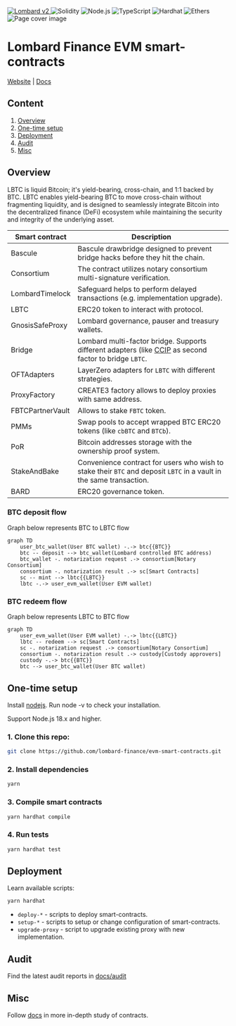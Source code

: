 <div>
    <a href="https://www.lombard.finance/">
  <img src="https://img.shields.io/badge/v2-version?label=Lombard&labelColor=62C9B9&color=white" alt="Lombard v2">
</a>
    <img alt="Solidity" src="https://img.shields.io/badge/0.8.24-solidity-purple">
    <img alt="Node.js" src="https://img.shields.io/badge/>=18-node.js-green">
    <img alt="TypeScript" src="https://img.shields.io/badge/>=4.5.0-typescript-blue">
    <img alt="Hardhat" src="https://img.shields.io/badge/^2.22.12-hardhat-yellow">
    <img alt="Ethers" src="https://img.shields.io/badge/^6.4.0-ethers-darkblue">
</div>

<div>
    <img alt="Page cover image" src="https://docs.lombard.finance/~gitbook/image?url=https%3A%2F%2F2727780006-files.gitbook.io%2F%7E%2Ffiles%2Fv0%2Fb%2Fgitbook-x-prod.appspot.com%2Fo%2Fspaces%252FshysQ5d1rHU8C0eDQoLF%252Fuploads%252FR5w80vSnwar9rZZVywo7%252FGitbook%2520cover.png%3Falt%3Dmedia%26token%3Dab258017-4138-4430-8e63-d17ecd35f7b6&amp;quality=100&amp;sign=16bc71e&amp;"/>
</div>

# Lombard Finance EVM smart-contracts
[Website](https://www.lombard.finance/) | [Docs](https://docs.lombard.finance/)

## Content
1. [Overview](https://github.com/lombard-finance/evm-smart-contracts?tab=readme-ov-file#overview)
2. [One-time setup](https://github.com/lombard-finance/evm-smart-contracts?tab=readme-ov-file#one-time-setup)
3. [Deployment](https://github.com/lombard-finance/evm-smart-contracts?tab=readme-ov-file#deployment)
4. [Audit](https://github.com/lombard-finance/evm-smart-contracts?tab=readme-ov-file#audit)
5. [Misc](https://github.com/lombard-finance/evm-smart-contracts?tab=readme-ov-file#misc)

## Overview
LBTC is liquid Bitcoin; it's yield-bearing, cross-chain, and 1:1 backed by BTC. LBTC enables yield-bearing BTC to move cross-chain without fragmenting liquidity, and is designed to seamlessly integrate Bitcoin into the decentralized finance (DeFi) ecosystem while maintaining the security and integrity of the underlying asset.

| Smart contract   | Description                                                                                                                            |
|------------------|----------------------------------------------------------------------------------------------------------------------------------------|
| Bascule          | Bascule drawbridge designed to prevent bridge hacks before they hit the chain.                                                         |
| Consortium       | The contract utilizes notary consortium multi-signature verification.                                                                  |
| LombardTimelock  | Safeguard helps to perform delayed transactions (e.g. implementation upgrade).                                                         |
| LBTC             | ERC20 token to interact with protocol.                                                                                                 |
| GnosisSafeProxy  | Lombard governance, pauser and treasury wallets.                                                                                       |      
| Bridge           | Lombard multi-factor bridge. Supports different adapters (like [CCIP](https://docs.chain.link/ccip) as second factor to bridge `LBTC`. |
| OFTAdapters      | LayerZero adapters for `LBTC` with different strategies.                                                                               |
| ProxyFactory     | CREATE3 factory allows to deploy proxies with same address.                                                                            |
| FBTCPartnerVault | Allows to stake `FBTC` token.                                                                                                          |
| PMMs             | Swap pools to accept wrapped BTC ERC20 tokens (like `cbBTC` and `BTCb`).                                                               |
| PoR              | Bitcoin addresses storage with the ownership proof system.                                                                             |
| StakeAndBake     | Convenience contract for users who wish to stake their `BTC` and deposit `LBTC` in a vault in the same transaction.                    |
| BARD             | ERC20 governance token.                                                                                                                |


### BTC deposit flow
Graph below represents BTC to LBTC flow

```mermaid
graph TD
    user_btc_wallet(User BTC wallet) -.-> btc{{BTC}}
    btc -- deposit --> btc_wallet(Lombard controlled BTC address)
    btc_wallet -. notarization request .-> consortium[Notary Consortium]
    consortium -. notarization result .-> sc[Smart Contracts]
    sc -- mint --> lbtc{{LBTC}}
    lbtc -.-> user_evm_wallet(User EVM wallet)
```

### BTC redeem flow
Graph below represents LBTC to BTC flow
```mermaid
graph TD
    user_evm_wallet(User EVM wallet) -.-> lbtc{{LBTC}}
    lbtc -- redeem --> sc[Smart Contracts]
    sc -. notarization request .-> consortium[Notary Consortium]
    consortium -. notarization result .-> custody[Custody approvers]
    custody -.-> btc{{BTC}}
    btc --> user_btc_wallet(User BTC wallet)
```

## One-time setup

Install [nodejs](https://nodejs.org/en/download/package-manager). Run node -v to check your installation.

Support Node.js 18.x and higher.

### 1. Clone this repo:
```bash
git clone https://github.com/lombard-finance/evm-smart-contracts.git
```
### 2. Install dependencies
```bash
yarn
```

### 3. Compile smart contracts

```bash
yarn hardhat compile
```

### 4. Run tests

```bash
yarn hardhat test
```

## Deployment

Learn available scripts:
```bash
yarn hardhat
```

* `deploy-*` - scripts to deploy smart-contracts.
* `setup-*` - scripts to setup or change configuration of smart-contracts.
* `upgrade-proxy` - script to upgrade existing proxy with new implementation.

## Audit

Find the latest audit reports in [docs/audit](https://github.com/lombard-finance/evm-smart-contracts/tree/main/docs/audit)

## Misc

Follow [docs](https://github.com/lombard-finance/evm-smart-contracts/tree/main/docs) in more in-depth study of contracts.

